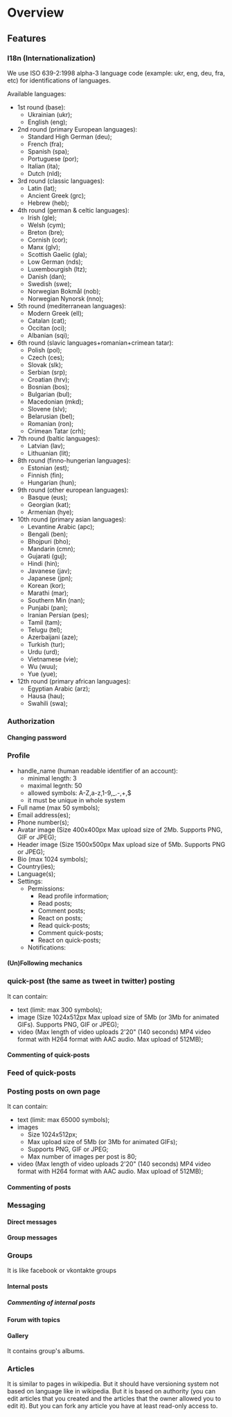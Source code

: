 # Overview

## Features

### I18n (Internationalization)

We use ISO 639-2:1998 alpha-3 language code (example: ukr, eng, deu, fra, etc) for identifications of languages.

Available languages:
- 1st round (base):
    - Ukrainian (ukr);
    - English (eng);
- 2nd round (primary European languages):
    - Standard High German (deu);
    - French (fra);
    - Spanish (spa);
    - Portuguese (por);
    - Italian (ita);
    - Dutch (nld);
- 3rd round (classic languages):
    - Latin (lat);
    - Ancient Greek (grc);
    - Hebrew (heb);
- 4th round (german & celtic languages):
    - Irish (gle);
    - Welsh (cym);
    - Breton (bre);
    - Cornish (cor);
    - Manx (glv);
    - Scottish Gaelic (gla);
    - Low German (nds);
    - Luxembourgish (ltz);
    - Danish (dan);
    - Swedish (swe);
    - Norwegian Bokmål (nob);
    - Norwegian Nynorsk (nno);
- 5th round (mediterranean languages):
    - Modern Greek (ell);
    - Catalan (cat);
    - Occitan (oci);
    - Albanian (sqi);
- 6th round (slavic languages+romanian+crimean tatar):
    - Polish (pol);
    - Czech (ces);
    - Slovak (slk);
    - Serbian (srp);
    - Croatian (hrv);
    - Bosnian (bos);
    - Bulgarian (bul);
    - Macedonian (mkd);
    - Slovene (slv);
    - Belarusian (bel);
    - Romanian (ron);
    - Crimean Tatar (crh);
- 7th round (baltic languages):
    - Latvian (lav);
    - Lithuanian (lit);
- 8th round (finno-hungerian languages):
    - Estonian (est);
    - Finnish (fin);
    - Hungarian (hun);
- 9th round (other european languages):
    - Basque (eus);
    - Georgian (kat);
    - Armenian (hye);
- 10th round (primary asian languages):
    - Levantine Arabic (apc);
    - Bengali (ben);
    - Bhojpuri (bho);
    - Mandarin (cmn);
    - Gujarati (guj);
    - Hindi (hin);
    - Javanese (jav);
    - Japanese (jpn);
    - Korean (kor);
    - Marathi (mar);
    - Southern Min (nan);
    - Punjabi (pan);
    - Iranian Persian (pes);
    - Tamil (tam);
    - Telugu (tel);
    - Azerbaijani (aze);
    - Turkish (tur);
    - Urdu (urd);
    - Vietnamese (vie);
    - Wu (wuu);
    - Yue (yue);
- 12th round (primary african languages):
    - Egyptian Arabic (arz);
    - Hausa (hau);
    - Swahili (swa);

### Authorization

#### Changing password

### Profile

- handle_name (human readable identifier of an account):
    - minimal length: 3
    - maximal legnth: 50
    - allowed symbols: A-Z,a-z,1-9,_.-,+,$
    - it must be unique in whole system
- Full name (max 50 symbols);
- Email address(es);
- Phone number(s);
- Avatar image (Size 400x400px	Max upload size of 2Mb. Supports PNG, GIF or JPEG);
- Header image (Size 1500x500px	Max upload size of 5Mb. Supports PNG or JPEG);
- Bio (max 1024 symbols);
- Country(ies);
- Language(s);
- Settings:
    - Permissions:
        - Read profile information;
        - Read posts;
        - Comment posts;
        - React on posts;
        - Read quick-posts;
        - Comment quick-posts;
        - React on quick-posts;
    - Notifications:

#### (Un)Following mechanics

### quick-post (the same as tweet in twitter) posting

It can contain:
- text (limit: max 300 symbols);
- image (Size 1024x512px	Max upload size of 5Mb (or 3Mb for animated GIFs). Supports PNG, GIF or JPEG);
- video (Max length of video uploads	2'20" (140 seconds)	MP4 video format with H264 format with AAC audio. Max upload of 512MB);

#### Commenting of quick-posts

### Feed of quick-posts

### Posting posts on own page

It can contain:
- text (limit: max 65000 symbols);
- images
    - Size 1024x512px;
    - Max upload size of 5Mb (or 3Mb for animated GIFs);
    - Supports PNG, GIF or JPEG;
    - Max number of images per post is 80;
- video (Max length of video uploads	2'20" (140 seconds)	MP4 video format with H264 format with AAC audio. Max upload of 512MB);

#### Commenting of posts

### Messaging

#### Direct messages

#### Group messages

### Groups
It is like facebook or vkontakte groups

#### Internal posts

##### Commenting of internal posts

#### Forum with topics

#### Gallery

It contains group's albums.

### Articles

It is similar to pages in wikipedia.
But it should have versioning system not based on language like in wikipedia.
But it is based on authority (you can edit articles that you created and the articles that the owner allowed you to edit it).
But you can fork any article you have at least read-only access to.
